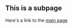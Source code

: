 ## This is a subpage 
Here's a link to the [main page](https://ctechfilmuniversity.github.io/kollisionen/) 
